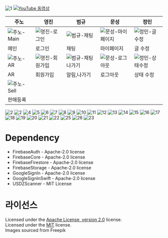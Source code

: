 ![1](https://github.com/user-attachments/assets/9edd264e-cb25-4555-ab91-ed9f64d15f2a)
[![YouTube 동영상](https://github.com/user-attachments/assets/0c19c1bf-22de-4d2b-8abd-062696882078)](https://youtu.be/WIcT_SfhWOo?si=7nvebPnKOrxbvVXo)

| 주노 | 영진 | 범규 | 문성 | 정민 |
|------|------|------|------|------|
| ![주노-Main](https://github.com/user-attachments/assets/d27f9d67-f921-4d0b-a5c5-4828d2406c2a) | ![영진-로그인](https://github.com/user-attachments/assets/107c1e96-0bfe-4744-8b88-2daa77309198) | ![범규-채팅](https://github.com/user-attachments/assets/087280af-35d3-4995-983f-673260eed59a) | ![문성-마이페이지](https://github.com/user-attachments/assets/50949d86-5f80-4c43-a1f1-272ff1673f4d) | ![정민-글 수정](https://github.com/user-attachments/assets/0eed1282-6d76-4a9d-838a-b1254aa4f121) |
| 메인 | 로그인 | 채팅 | 마이페이지 | 글 수정 |
| ![주노-AR](https://github.com/user-attachments/assets/163a4db1-a225-4282-98da-75462ab302c2) | ![영진-회원가입](https://github.com/user-attachments/assets/b6afc990-3280-4073-b561-8103715c4789) | ![범규-채팅나가기](https://github.com/user-attachments/assets/0236a14a-bcb9-4eaa-bce7-c702dc3aa757) | ![문성-로그아웃](https://github.com/user-attachments/assets/de3f9732-150c-4301-bcab-9fb556277579) | ![정민-상태수정](https://github.com/user-attachments/assets/b6ce298a-d128-4ad8-a866-0172f65fe4ff) |
| AR | 회원가입 | 알림,나가기 | 로그아웃 | 상태 수정 |
| ![주노-Sell](https://github.com/user-attachments/assets/b4b67ddf-c1b3-47bc-988e-5af02e79195d) |  |  |  |  |
| 판매등록 |  |  |  |  |
![2](https://github.com/user-attachments/assets/1ee049f8-4592-45b3-b1e1-dcb22747a801)
![2](https://github.com/user-attachments/assets/09795363-bac1-4d67-90d8-e28de50d3120)
![4](https://github.com/user-attachments/assets/2df70660-b89c-4640-831e-bdabd0987084)
![5](https://github.com/user-attachments/assets/a6af3ad3-0b08-43e6-b476-6897b3e71691)
![6](https://github.com/user-attachments/assets/dc04f01d-ae80-4fe1-a192-52ba2c6d5f1e)
![7](https://github.com/user-attachments/assets/02d5c8ff-26a9-4f8e-8f5d-1406e7fb25c0)
![8](https://github.com/user-attachments/assets/32d6be0a-27a0-4ccb-ac0a-6b3962b742d0)
![9](https://github.com/user-attachments/assets/01aac9e1-73a9-49f2-9256-f4ec95124d04)
![10](https://github.com/user-attachments/assets/db8e8615-f8d7-4621-bcf0-88281d73134f)
![11](https://github.com/user-attachments/assets/8c265c51-faea-422f-bc83-32c3e5be1ab7)
![12](https://github.com/user-attachments/assets/bc1c70dc-8f6b-4e17-90dd-4288553c8e06)
![13](https://github.com/user-attachments/assets/e9266215-6225-4cc2-8640-328734b85a48)
![14](https://github.com/user-attachments/assets/ec2dc613-593c-4c17-a44b-57b012033bd6)
![15](https://github.com/user-attachments/assets/3a4a24a8-38ff-4de7-b286-3dd1e982fc8e)
![16](https://github.com/user-attachments/assets/94740798-197f-4b50-bdeb-0a480863cbf7)
![17](https://github.com/user-attachments/assets/fb905ce8-b310-4568-8b55-adc4ae38485d)
![18](https://github.com/user-attachments/assets/0f2a9089-4929-4183-8234-bc3428b7b508)
![19](https://github.com/user-attachments/assets/72003819-3cf8-4217-87d9-dccc4ba7c91a)
![20](https://github.com/user-attachments/assets/4dd86977-6a5a-4adf-8281-b7a95051574e)
![21](https://github.com/user-attachments/assets/463241ec-6895-445b-a53b-4955134f1fe2)
![22](https://github.com/user-attachments/assets/7010fefe-2b7d-40da-9e9d-ef0b8ce56acc)
![25](https://github.com/user-attachments/assets/2677839e-7127-4db6-9c89-81cdf13ba2e7)
![26](https://github.com/user-attachments/assets/b6e68ec0-f2c0-4849-a2da-02c3d061e46e)
![23](https://github.com/user-attachments/assets/3f011d7c-554e-400c-8c92-eb27d575dafc)


# Dependency
- FirebaseAuth - Apache-2.0 license
- FirebaseCore - Apache-2.0 license
- FirebaseFirestore - Apache-2.0 license
- FirebaseStorage - Apache-2.0 license
- GoogleSignIn - Apache-2.0 license
- GoogleSignInSwift - Apache-2.0 license
- USDZScanner - MIT License

# 라이선스
Licensed under the [Apache License, version 2.0](LICENSE) license.   
Licensed under the [MIT](LICENSE) license.   
Images sourced from Freepik

